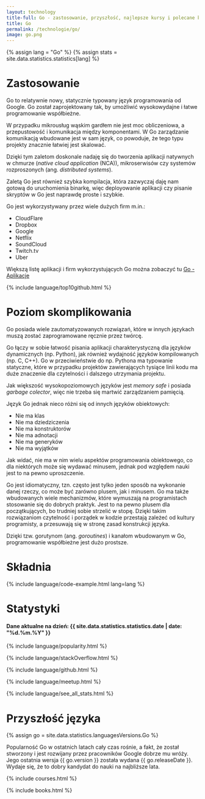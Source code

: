 ```yaml
---
layout: technology
title-full: Go - zastosowanie, przyszłość, najlepsze kursy i polecane książki
title: Go
permalink: /technologie/go/
image: go.png
---
```


{% assign lang = "Go" %}
{% assign stats = site.data.statistics.statistics[lang] %}

# Zastosowanie

Go to relatywnie nowy, statycznie typowany język programowania od Google. Go został zaprojektowany tak, by umożliwić wysokowydajne i łatwe programowanie współbieżne.

W przypadku mikrousług wąskim gardłem nie jest moc obliczeniowa, a przepustowość i komunikacja między komponentami. W Go zarządzanie komunikacją wbudowane jest w sam język, co powoduje, że tego typu projekty znacznie łatwiej jest skalować.

Dzięki tym zaletom doskonale nadaję się do tworzenia aplikacji natywnych w chmurze (*native cloud application* (NCA)), mikroserwisów czy systemów rozproszonych (ang. *distributed systems*).

Zaletą Go jest również szybka kompilacja, która zazwyczaj daję nam gotową do uruchomienia binarkę, więc deployowanie aplikacji czy pisanie skryptów w Go jest naprawdę proste i szybkie.

Go jest wykorzystywany przez wiele dużych firm m.in.:
- CloudFlare
- Dropbox
- Google
- Netflix
- SoundCloud
- Twitch.tv
- Uber

Większą listę aplikacji i firm wykorzystujących Go można zobaczyć tu [Go - Aplikacje](https://en.wikipedia.org/wiki/Go_(programming_language)#Applications)

{% include language/top10github.html %}

# Poziom skomplikowania

Go posiada wiele zautomatyzowanych rozwiązań, które w innych językach muszą zostać zaprogramowane ręcznie przez twórcę.

Go łączy w sobie łatwość pisania aplikacji charakterystyczną dla języków dynamicznych (np. Python), jak również wydajność języków kompilowanych (np. C, C++).
Go w przeciwieństwie do np. Pythona ma typowanie statyczne, które w przypadku projektów zawierających tysiące linii kodu ma duże znaczenie dla czytelności i dalszego utrzymania projektu.

Jak większość wysokopoziomowych języków jest *memory safe* i posiada *garbage colector*, więc nie trzeba się martwić zarządzaniem pamięcią.

Język Go jednak nieco różni się od innych języków obiektowych:
- Nie ma klas
- Nie ma dziedziczenia
- Nie ma konstruktorów
- Nie ma adnotacji
- Nie ma generyków
- Nie ma wyjątków

Jak widać, nie ma w nim wielu aspektów programowania obiektowego, co dla niektórych może się wydawać minusem, jednak pod względem nauki jest to na pewno uproszczenie.

Go jest idiomatyczny, tzn. często jest tylko jeden sposób na wykonanie danej rzeczy, co może być zarówno plusem, jak i minusem. Go ma także wbudowanych wiele mechanizmów, które wymuszają na programistach stosowanie się do dobrych praktyk. Jest to na pewno plusem dla początkujących, bo trudniej sobie strzelić w stopę. Dzięki takim rozwiązaniom czytelność i porządek w kodzie przestają zależeć od kultury programisty, a przesuwają się w stronę zasad konstrukcji języka.

Dzięki tzw. gorutynom (ang. *goroutines*) i kanałom wbudowanym w Go, programowanie współbieżne jest dużo prostsze.

# Składnia

{% include language/code-example.html lang=lang %}

# Statystyki

<h4>Dane aktualne na dzień: {{ site.data.statistics.statistics.date | date: "%d.%m.%Y" }}</h4>

{% include language/popularity.html %}

{% include language/stackOverflow.html %}

{% include language/github.html %}

{% include language/meetup.html %}

{% include language/see_all_stats.html %}

# Przyszłość języka

{% assign go = site.data.statistics.languagesVersions.Go %}

Popularność Go w ostatnich latach cały czas rośnie, a fakt, że został stworzony i jest rozwijany przez pracowników Google dobrze mu wróży.
Jego ostatnia wersja {{ go.version }} została wydana {{ go.releaseDate }}. Wydaje się, że to dobry kandydat do nauki na najbliższe lata.

{% include courses.html %}

{% include books.html %}




